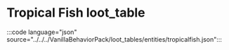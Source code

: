 # Tropical Fish loot_table

:::code language="json" source="../../../VanillaBehaviorPack/loot_tables/entities/tropicalfish.json":::
